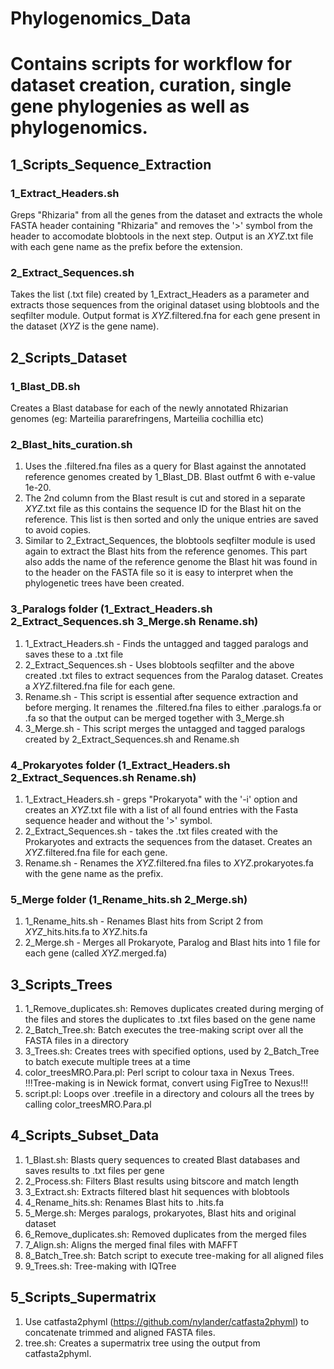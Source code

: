 # Phylogenomics_Data
# Contains scripts for workflow for dataset creation, curation, single gene phylogenies as well as phylogenomics.

## 1_Scripts_Sequence_Extraction
### 1_Extract_Headers.sh
Greps "Rhizaria" from all the genes from the dataset and extracts the whole FASTA header containing "Rhizaria" and removes the '>' symbol from the header to accomodate blobtools in the next step. Output is an *XYZ*.txt file with each gene name as the prefix before the extension.

### 2_Extract_Sequences.sh
Takes the list (.txt file) created by 1_Extract_Headers as a parameter and extracts those sequences from the original dataset using blobtools and the seqfilter module.
Output format is *XYZ*.filtered.fna for each gene present in the dataset (*XYZ* is the gene name).

## 2_Scripts_Dataset
### 1_Blast_DB.sh
Creates a Blast database for each of the newly annotated Rhizarian genomes (eg: Marteilia pararefringens, Marteilia cochillia etc)

### 2_Blast_hits_curation.sh
1. Uses the .filtered.fna files as a query for Blast against the annotated reference genomes created by 1_Blast_DB. Blast outfmt 6 with e-value 1e-20. 
2. The 2nd column from the Blast result is cut and stored in a separate *XYZ*.txt file as this contains the sequence ID for the Blast hit on the reference. This list is then sorted and only the unique entries are saved to avoid copies.
3. Similar to 2_Extract_Sequences, the blobtools seqfilter module is used again to extract the Blast hits from the reference genomes. This part also adds the name of the reference genome the Blast hit was found in to the header on the FASTA file so it is easy to interpret when the phylogenetic trees have been created.

### 3_Paralogs folder (1_Extract_Headers.sh  2_Extract_Sequences.sh  3_Merge.sh Rename.sh)
1. 1_Extract_Headers.sh - Finds the untagged and tagged paralogs and saves these to a .txt file
2. 2_Extract_Sequences.sh - Uses blobtools seqfilter and the above created .txt files to extract sequences from the Paralog dataset. Creates a *XYZ*.filtered.fna file for each gene.
3. Rename.sh - This script is essential after sequence extraction and before merging. It renames the .filtered.fna files to either .paralogs.fa or .fa so that the output can be merged together with 3_Merge.sh
4. 3_Merge.sh - This script merges the untagged and tagged paralogs created by 2_Extract_Sequences.sh and Rename.sh

### 4_Prokaryotes folder (1_Extract_Headers.sh  2_Extract_Sequences.sh  Rename.sh)
1. 1_Extract_Headers.sh - greps "Prokaryota" with the '-i' option and creates an *XYZ*.txt file with a list of all found entries with the Fasta sequence header and without the '>' symbol.
2. 2_Extract_Sequences.sh - takes the .txt files created with the Prokaryotes and extracts the sequences from the dataset. Creates an *XYZ*.filtered.fna file for each gene.
3. Rename.sh - Renames the *XYZ*.filtered.fna files to *XYZ*.prokaryotes.fa with the gene name as the prefix.

### 5_Merge folder (1_Rename_hits.sh  2_Merge.sh)
1. 1_Rename_hits.sh - Renames Blast hits from Script 2 from *XYZ*_hits.hits.fa to *XYZ*.hits.fa
2. 2_Merge.sh - Merges all Prokaryote, Paralog and Blast hits into 1 file for each gene (called *XYZ*.merged.fa)

## 3_Scripts_Trees
1. 1_Remove_duplicates.sh: Removes duplicates created during merging of the files and stores the duplicates to .txt files based on the gene name
2. 2_Batch_Tree.sh: Batch executes the tree-making script over all the FASTA files in a directory
3. 3_Trees.sh: Creates trees with specified options, used by 2_Batch_Tree to batch execute multiple trees at a time
4. color_treesMRO.Para.pl: Perl script to colour taxa in Nexus Trees. !!!Tree-making is in Newick format, convert using FigTree to Nexus!!!
5. script.pl: Loops over .treefile in a directory and colours all the trees by calling color_treesMRO.Para.pl

## 4_Scripts_Subset_Data
1. 1_Blast.sh: Blasts query sequences to created Blast databases and saves results to .txt files per gene
2. 2_Process.sh: Filters Blast results using bitscore and match length
3. 3_Extract.sh: Extracts filtered blast hit sequences with blobtools
4. 4_Rename_hits.sh: Renames Blast hits to .hits.fa
5. 5_Merge.sh: Merges paralogs, prokaryotes, Blast hits and original dataset
6. 6_Remove_duplicates.sh: Removed duplicates from the merged files
7. 7_Align.sh: Aligns the merged final files with MAFFT
8. 8_Batch_Tree.sh: Batch script to execute tree-making for all aligned files
9. 9_Trees.sh: Tree-making with IQTree

## 5_Scripts_Supermatrix
1. Use catfasta2phyml (https://github.com/nylander/catfasta2phyml) to concatenate trimmed and aligned FASTA files.
2.  tree.sh: Creates a supermatrix tree using the output from catfasta2phyml.
